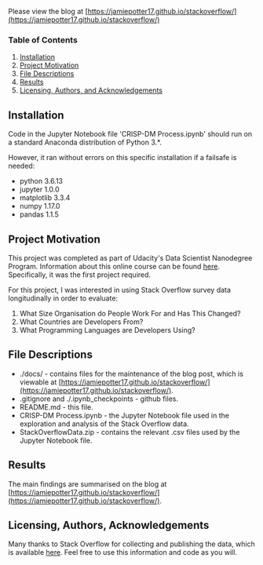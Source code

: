 Please view the blog at [https://jamiepotter17.github.io/stackoverflow/](https://jamiepotter17.github.io/stackoverflow/)

### Table of Contents

1. [Installation](#installation)
2. [Project Motivation](#motivation)
3. [File Descriptions](#files)
4. [Results](#results)
5. [Licensing, Authors, and Acknowledgements](#licensing)

## Installation <a name="installation"></a>

Code in the Jupyter Notebook file 'CRISP-DM Process.ipynb' should run on a standard Anaconda distribution of Python 3.*.

However, it ran without errors on this specific installation if a failsafe is needed:
* python 3.6.13
* jupyter 1.0.0
* matplotlib 3.3.4
* numpy 1.17.0
* pandas 1.1.5

## Project Motivation<a name="motivation"></a>

This project was completed as part of Udacity's Data Scientist Nanodegree Program. Information about this online course can be found [here](https://www.udacity.com/course/data-scientist-nanodegree--nd025). Specifically, it was the first project required.

For this project, I was interested in using Stack Overflow survey data longitudinally in order to evaluate:

1. What Size Organisation do People Work For and Has This Changed?
2. What Countries are Developers From?
3. What Programming Languages are Developers Using?

## File Descriptions <a name="files"></a>

* ./docs/ - contains files for the maintenance of the blog post, which is viewable at [https://jamiepotter17.github.io/stackoverflow/](https://jamiepotter17.github.io/stackoverflow/).
* .gitignore and ./.ipynb_checkpoints - github files.
* README.md - this file.
* CRISP-DM Process.ipynb - the Jupyter Notebook file used in the exploration and analysis of the Stack Overflow data.
* StackOverflowData.zip - contains the relevant .csv files used by the Jupyter Notebook file.

## Results<a name="results"></a>

The main findings are summarised on the blog at [https://jamiepotter17.github.io/stackoverflow/](https://jamiepotter17.github.io/stackoverflow/).

## Licensing, Authors, Acknowledgements<a name="licensing"></a>

Many thanks to Stack Overflow for collecting and publishing the data, which is available [here](https://insights.stackoverflow.com/survey/). Feel free to use this information and code as you will.
